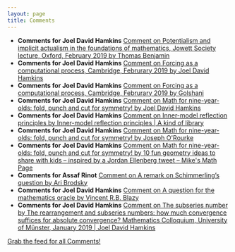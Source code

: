 ```yaml
---
layout: page
title: Comments
---
```


* **Comments for Joel David Hamkins** [Comment on Potentialism and implicit actualism in the foundations of mathematics, Jowett Society lecture, Oxford, February 2019 by Thomas Benjamin](http://jdh.hamkins.org/potentialism-and-implicit-actualism-in-the-foundations-of-mathematics-jowett-society-oxford-february-2019/#comment-10106)
* **Comments for Joel David Hamkins** [Comment on Forcing as a computational process, Cambridge, Februrary 2019 by Joel David Hamkins](http://jdh.hamkins.org/forcing-as-a-computational-process-cambridge-februrary-2019/#comment-10103)
* **Comments for Joel David Hamkins** [Comment on Forcing as a computational process, Cambridge, Februrary 2019 by Golshani](http://jdh.hamkins.org/forcing-as-a-computational-process-cambridge-februrary-2019/#comment-10102)
* **Comments for Joel David Hamkins** [Comment on Math for nine-year-olds:  fold, punch and cut for symmetry! by Joel David Hamkins](http://jdh.hamkins.org/math-for-nine-year-olds-fold-punch-cut/#comment-10017)
* **Comments for Joel David Hamkins** [Comment on Inner-model reflection principles by Inner-model reflection principles \| A kind of library](http://jdh.hamkins.org/inner-model-reflection-principles/#comment-9981)
* **Comments for Joel David Hamkins** [Comment on Math for nine-year-olds:  fold, punch and cut for symmetry! by Joseph O'Rourke](http://jdh.hamkins.org/math-for-nine-year-olds-fold-punch-cut/#comment-9962)
* **Comments for Joel David Hamkins** [Comment on Math for nine-year-olds:  fold, punch and cut for symmetry! by 10 fun geometry ideas to share with kids – inspired by a Jordan Ellenberg tweet – Mike's Math Page](http://jdh.hamkins.org/math-for-nine-year-olds-fold-punch-cut/#comment-9935)
* **Comments for Assaf Rinot** [Comment on A remark on Schimmerling’s question by Ari Brodsky](http://blog.assafrinot.com/?p=4456#comment-640)
* **Comments for Joel David Hamkins** [Comment on A question for the mathematics oracle by Vincent R.B. Blazy](http://jdh.hamkins.org/question-for-the-math-oracle/#comment-9892)
* **Comments for Joel David Hamkins** [Comment on The subseries number by The rearrangement and subseries numbers: how much convergence suffices for absolute convergence? Mathematics Colloquium, University of Münster, January 2019 \| Joel David Hamkins](http://jdh.hamkins.org/the-subseries-number/#comment-9848)

[Grab the feed for all Comments!](Comments.xml)
